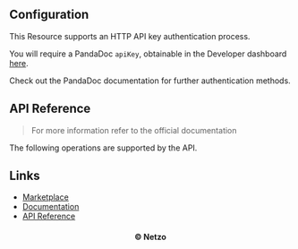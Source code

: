 ## Configuration

This Resource supports an HTTP API key authentication process.

You will require a PandaDoc `apiKey`, obtainable in the Developer dashboard
[here](https://app.pandadoc.com/login/?next=/a/#/settings/api-dashboard/configuration).

Check out the PandaDoc documentation for further authentication methods.

## API Reference

> For more information refer to the official documentation

The following operations are supported by the API.

## Links

- [Marketplace](https://app.netzo.io/resources/resource-http-pandadoc)
- [Documentation](https://developers.pandadoc.com/)
- [API Reference](https://developers.pandadoc.com/reference)

<div align="center">
  <h4>© Netzo</h4>
</div>
